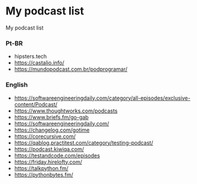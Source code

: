 # My podcast list

My podcast list

### Pt-BR

* hipsters.tech
* https://castalio.info/
* https://mundopodcast.com.br/podprogramar/

### English

* https://softwareengineeringdaily.com/category/all-episodes/exclusive-content/Podcast/
* https://www.thoughtworks.com/podcasts
* https://www.briefs.fm/go-gab
* https://softwareengineeringdaily.com/
* https://changelog.com/gotime
* https://corecursive.com/
* https://qablog.practitest.com/category/testing-podcast/
* https://podcast.kiwiqa.com/
* https://testandcode.com/episodes
* https://friday.hirelofty.com/
* https://talkpython.fm/
* https://pythonbytes.fm/
